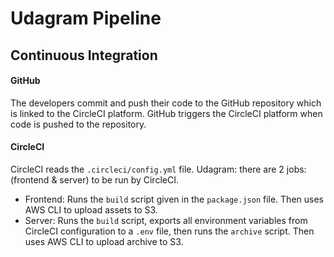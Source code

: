 # Udagram Pipeline

## Continuous Integration

#### GitHub
The developers commit and push their code to the GitHub repository which is linked to the CircleCI platform.
GitHub triggers the CircleCI platform when code is pushed to the repository.

#### CircleCI
CircleCI reads the `.circleci/config.yml` file.
Udagram:
there are 2 jobs:
 (frontend & server) to be run by CircleCI.
- Frontend: Runs the `build` script given in the `package.json` file. Then uses AWS CLI to upload assets to S3.
- Server: Runs the `build` script, exports all environment variables from CircleCI configuration to a `.env` file,
  then runs the `archive` script. Then uses AWS CLI to upload archive to S3.
